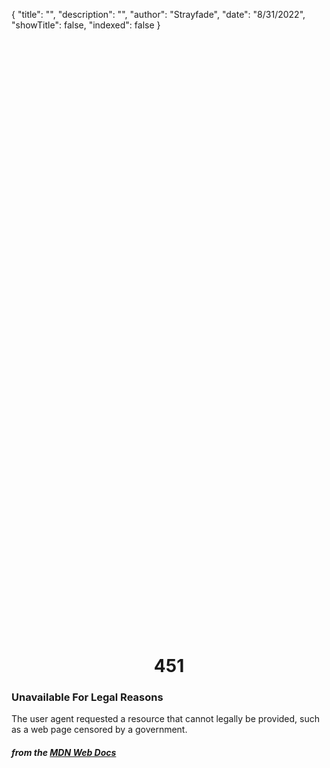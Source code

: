 {
"title": "",
"description": "",
"author": "Strayfade",
"date": "8/31/2022",
"showTitle": false,
"indexed": false
}

<p style="margin-right: auto; margin-left: auto; width: max-content; margin-top: 25vh; opacity: 0.5;"></p>
<h1 style="margin-right: auto; margin-left: auto; width: max-content; margin-top: 3px;">451</h1>

### Unavailable For Legal Reasons

The user agent requested a resource that cannot legally be provided, such as a web page censored by a government.

#### _from the [MDN Web Docs](https://developer.mozilla.org/en-US/docs/Web/HTTP/Status)_
